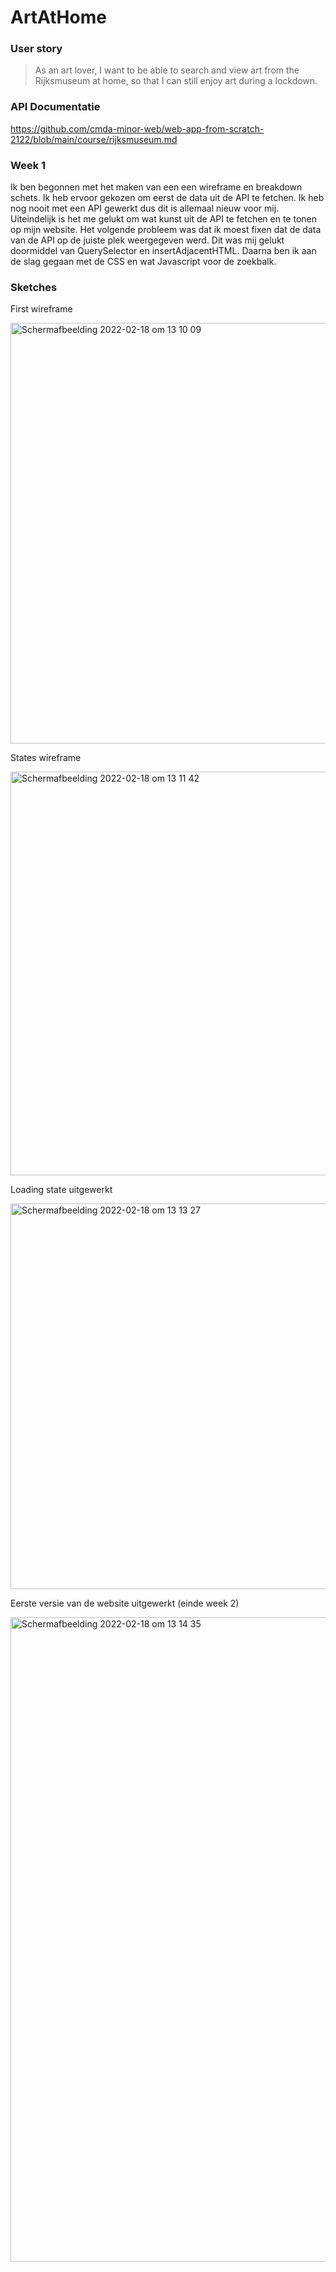 # ArtAtHome

### User story
> As an art lover, I want to be able to search and view art from the Rijksmuseum at home, so that I can still enjoy art during a lockdown.

### API Documentatie
https://github.com/cmda-minor-web/web-app-from-scratch-2122/blob/main/course/rijksmuseum.md

### Week 1

Ik ben begonnen met het maken van een een wireframe en breakdown schets. Ik heb ervoor gekozen om eerst de data uit de API te fetchen. Ik heb nog nooit met een API gewerkt dus dit is allemaal nieuw voor mij. Uiteindelijk is het me gelukt om wat kunst uit de API te fetchen en te tonen op mijn website. Het volgende probleem was dat ik moest fixen dat de data van de API op de juiste plek weergegeven werd. Dit was mij gelukt doormiddel van QuerySelector en insertAdjacentHTML. Daarna ben ik aan de slag gegaan met de CSS en wat Javascript voor de zoekbalk.

### Sketches
First wireframe

<img width="673" alt="Schermafbeelding 2022-02-18 om 13 10 09" src="https://user-images.githubusercontent.com/70572501/154680509-42d12d95-e919-4179-9eed-0b096f337c53.png">

States wireframe

<img width="646" alt="Schermafbeelding 2022-02-18 om 13 11 42" src="https://user-images.githubusercontent.com/70572501/154680738-9145a065-58b5-409a-8c7d-5d25b5988be1.png">
                                                               
Loading state uitgewerkt  

<img width="617" alt="Schermafbeelding 2022-02-18 om 13 13 27" src="https://user-images.githubusercontent.com/70572501/154681007-5ae34d71-b0f5-44a4-a457-374d1e5e4621.png">

Eerste versie van de website uitgewerkt (einde week 2)

<img width="1031" alt="Schermafbeelding 2022-02-18 om 13 14 35" src="https://user-images.githubusercontent.com/70572501/154681153-939c11e3-7672-439d-a3da-e797131056c2.png">
